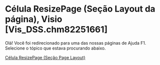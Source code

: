 
# Célula ResizePage (Seção Layout da página), Visio [Vis_DSS.chm82251661]

Olá! Você foi redirecionado para uma das nossas páginas de Ajuda F1. Selecione o tópico que estava procurando abaixo.

[Célula ResizePage (Seção Page Layout)](http://msdn.microsoft.com/library/d63fe874-1027-3436-dbc1-73e722bce22e%28Office.15%29.aspx)

